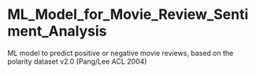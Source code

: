 # ML_Model_for_Movie_Review_Sentiment_Analysis
ML model to predict positive or negative movie reviews, based on the polarity dataset v2.0 (Pang/Lee ACL 2004)
